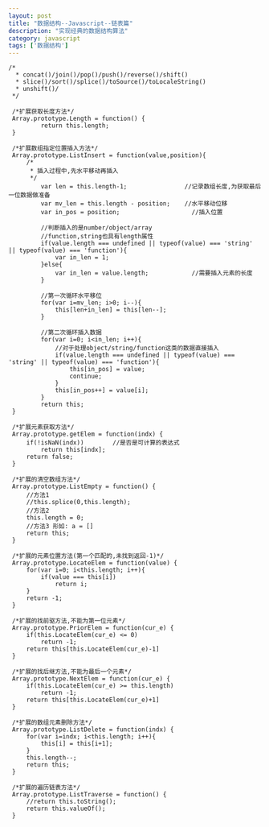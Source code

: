 ```yaml
---
layout: post
title: "数据结构--Javascript--链表篇"
description: "实现经典的数据结构算法"
category: javascript
tags: ['数据结构']
---
```


    /*
      * concat()/join()/pop()/push()/reverse()/shift()
      * slice()/sort()/splice()/toSource()/toLocaleString()
      * unshift()/
     */
     
     /*扩展获取长度方法*/
     Array.prototype.Length = function() {
             return this.length;
     }
     
     /*扩展数组指定位置插入方法*/
     Array.prototype.ListInsert = function(value,position){
         /*
          * 插入过程中,先水平移动再插入 
          */
             var len = this.length-1;                //记录数组长度,为获取最后一位数据做准备
             var mv_len = this.length - position;    //水平移动位移
             var in_pos = position;                    //插入位置
     
             //判断插入的是number/object/array
             //function,string也具有length属性
             if(value.length === undefined || typeof(value) === 'string' || typeof(value) === 'function'){        
                 var in_len = 1;
             }else{
                 var in_len = value.length;            //需要插入元素的长度
             }

             //第一次循环水平移位
             for(var i=mv_len; i>0; i--){
                 this[len+in_len] = this[len--];
             }
     
             //第二次循环插入数据
             for(var i=0; i<in_len; i++){
                 //对于处理object/string/function这类的数据直接插入
                 if(value.length === undefined || typeof(value) === 'string' || typeof(value) === 'function'){
                     this[in_pos] = value;
                     continue;
                 }
                 this[in_pos++] = value[i];
             }
             return this;
     }
     
     /*扩展元素获取方法*/
     Array.prototype.getElem = function(indx) {
         if(!isNaN(indx))        //是否是可计算的表达式
             return this[indx];
         return false;
     }
     
     /*扩展的清空数组方法*/
     Array.prototype.ListEmpty = function() {
         //方法1
         //this.splice(0,this.length);
         //方法2
         this.length = 0;
         //方法3 形如: a = []
         return this;
     }
     
     /*扩展的元素位置方法(第一个匹配的,未找到返回-1)*/
     Array.prototype.LocateElem = function(value) {
         for(var i=0; i<this.length; i++){
             if(value === this[i])
                 return i;
         }
         return -1;
     }
     
     /*扩展的找前驱方法,不能为第一位元素*/
     Array.prototype.PriorElem = function(cur_e) {
         if(this.LocateElem(cur_e) <= 0)
             return -1;
         return this[this.LocateElem(cur_e)-1]
     }
     
     /*扩展的找后继方法,不能为最后一个元素*/
     Array.prototype.NextElem = function(cur_e) {
         if(this.LocateElem(cur_e) >= this.length)
             return -1;
         return this[this.LocateElem(cur_e)+1]
     }
     
     /*扩展的数组元素删除方法*/
     Array.prototype.ListDelete = function(indx) {
         for(var i=indx; i<this.length; i++){
             this[i] = this[i+1];
         }
         this.length--;
         return this;
     }
     
     /*扩展的遍历链表方法*/
     Array.prototype.ListTraverse = function() {
         //return this.toString();
         return this.valueOf();
     }
